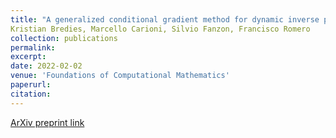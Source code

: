```yaml
---
title: "A generalized conditional gradient method for dynamic inverse problems with optimal transport regularization"
Kristian Bredies, Marcello Carioni, Silvio Fanzon, Francisco Romero
collection: publications
permalink: 
excerpt:
date: 2022-02-02
venue: 'Foundations of Computational Mathematics'
paperurl: 
citation: 
---
```


[ArXiv preprint link](https://arxiv.org/pdf/2012.11706.pdf)


